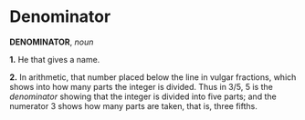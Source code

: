 # Denominator

**DENOMINATOR**, _noun_

**1.** He that gives a name.

**2.** In arithmetic, that number placed below the line in vulgar fractions, which shows into how many parts the integer is divided. Thus in 3/5, 5 is the _denominator_ showing that the integer is divided into five parts; and the numerator 3 shows how many parts are taken, that is, three fifths.